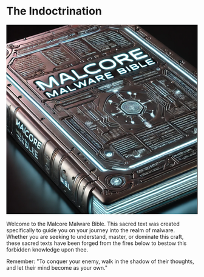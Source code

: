 # The Indoctrination

<div align="center">

<img src=".github/img_2.png" alt="" height="500" width="600">

</div>

Welcome to the Malcore Malware Bible. This sacred text was created specifically to guide you on your journey into the realm of malware. Whether you are seeking to understand, master, or dominate this craft, these sacred texts have been forged from the fires below to bestow this forbidden knowledge upon thee.

Remember: "To conquer your enemy, walk in the shadow of their thoughts, and let their mind become as your own."
